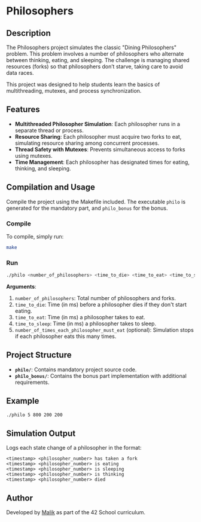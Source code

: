
# Philosophers

## Description
The Philosophers project simulates the classic "Dining Philosophers" problem. This problem involves a number of philosophers who alternate between thinking, eating, and sleeping. The challenge is managing shared resources (forks) so that philosophers don’t starve, taking care to avoid data races.

This project was designed to help students learn the basics of multithreading, mutexes, and process synchronization.

## Features
- **Multithreaded Philosopher Simulation**: Each philosopher runs in a separate thread or process.
- **Resource Sharing**: Each philosopher must acquire two forks to eat, simulating resource sharing among concurrent processes.
- **Thread Safety with Mutexes**: Prevents simultaneous access to forks using mutexes.
- **Time Management**: Each philosopher has designated times for eating, thinking, and sleeping.

## Compilation and Usage
Compile the project using the Makefile included. The executable `philo` is generated for the mandatory part, and `philo_bonus` for the bonus.

### Compile
To compile, simply run:
```bash
make
```

### Run
```bash
./philo <number_of_philosophers> <time_to_die> <time_to_eat> <time_to_sleep> [number_of_times_each_philosopher_must_eat]
```
**Arguments**:
1. `number_of_philosophers`: Total number of philosophers and forks.
2. `time_to_die`: Time (in ms) before a philosopher dies if they don't start eating.
3. `time_to_eat`: Time (in ms) a philosopher takes to eat.
4. `time_to_sleep`: Time (in ms) a philosopher takes to sleep.
5. `number_of_times_each_philosopher_must_eat` (optional): Simulation stops if each philosopher eats this many times.

## Project Structure
- **`philo/`**: Contains mandatory project source code.
- **`philo_bonus/`**: Contains the bonus part implementation with additional requirements.

## Example
```bash
./philo 5 800 200 200
```

## Simulation Output
Logs each state change of a philosopher in the format:
```
<timestamp> <philosopher_number> has taken a fork
<timestamp> <philosopher_number> is eating
<timestamp> <philosopher_number> is sleeping
<timestamp> <philosopher_number> is thinking
<timestamp> <philosopher_number> died
```

## Author
Developed by [Malik](https://github.com/ma1iik) as part of the 42 School curriculum.
